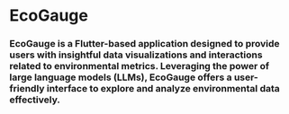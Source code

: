 # EcoGauge
### EcoGauge is a Flutter-based application designed to provide users with insightful data visualizations and interactions related to environmental metrics. Leveraging the power of large language models (LLMs), EcoGauge offers a user-friendly interface to explore and analyze environmental data effectively.
